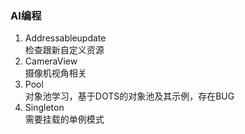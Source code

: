 ### AI编程
1. Addressableupdate  
检查跟新自定义资源
2. CameraView  
摄像机视角相关
3. Pool  
对象池学习，基于DOTS的对象池及其示例，存在BUG
4. Singleton  
需要挂载的单例模式  

